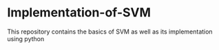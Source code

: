 # Implementation-of-SVM
This repository contains the basics of SVM as well as its implementation using python
